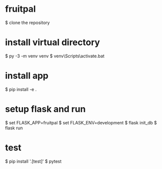 # fruitpal
$ clone the repository
# install virtual directory
$ py -3 -m venv venv
$ venv\Scripts\activate.bat
# install app
$ pip install -e .
# setup flask and run
$ set FLASK_APP=fruitpal
$ set FLASK_ENV=development
$ flask init_db
$ flask run
# test
$ pip install '.[test]'
$ pytest
